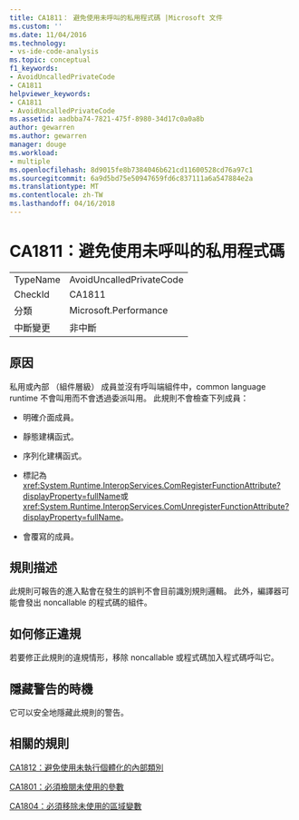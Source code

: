 ```yaml
---
title: CA1811： 避免使用未呼叫的私用程式碼 |Microsoft 文件
ms.custom: ''
ms.date: 11/04/2016
ms.technology:
- vs-ide-code-analysis
ms.topic: conceptual
f1_keywords:
- AvoidUncalledPrivateCode
- CA1811
helpviewer_keywords:
- CA1811
- AvoidUncalledPrivateCode
ms.assetid: aadbba74-7821-475f-8980-34d17c0a0a8b
author: gewarren
ms.author: gewarren
manager: douge
ms.workload:
- multiple
ms.openlocfilehash: 8d9015fe8b7384046b621cd11600528cd76a97c1
ms.sourcegitcommit: 6a9d5bd75e50947659fd6c837111a6a547884e2a
ms.translationtype: MT
ms.contentlocale: zh-TW
ms.lasthandoff: 04/16/2018
---
```

# <a name="ca1811-avoid-uncalled-private-code"></a>CA1811：避免使用未呼叫的私用程式碼
|||  
|-|-|  
|TypeName|AvoidUncalledPrivateCode|  
|CheckId|CA1811|  
|分類|Microsoft.Performance|  
|中斷變更|非中斷|  
  
## <a name="cause"></a>原因  
 私用或內部 （組件層級） 成員並沒有呼叫端組件中，common language runtime 不會叫用而不會透過委派叫用。 此規則不會檢查下列成員：  
  
-   明確介面成員。  
  
-   靜態建構函式。  
  
-   序列化建構函式。  
  
-   標記為<xref:System.Runtime.InteropServices.ComRegisterFunctionAttribute?displayProperty=fullName>或<xref:System.Runtime.InteropServices.ComUnregisterFunctionAttribute?displayProperty=fullName>。  
  
-   會覆寫的成員。  
  
## <a name="rule-description"></a>規則描述  
 此規則可報告的進入點會在發生的誤判不會目前識別規則邏輯。 此外，編譯器可能會發出 noncallable 的程式碼的組件。  
  
## <a name="how-to-fix-violations"></a>如何修正違規  
 若要修正此規則的違規情形，移除 noncallable 或程式碼加入程式碼呼叫它。  
  
## <a name="when-to-suppress-warnings"></a>隱藏警告的時機  
 它可以安全地隱藏此規則的警告。  
  
## <a name="related-rules"></a>相關的規則  
 [CA1812：避免使用未執行個體化的內部類別](../code-quality/ca1812-avoid-uninstantiated-internal-classes.md)  
  
 [CA1801：必須檢閱未使用的參數](../code-quality/ca1801-review-unused-parameters.md)  
  
 [CA1804：必須移除未使用的區域變數](../code-quality/ca1804-remove-unused-locals.md)